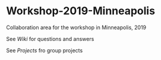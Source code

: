 # Workshop-2019-Minneapolis
Collaboration area for the workshop in Minneapolis, 2019

See _Wiki_ for questions and answers

See _Projects_ fro group projects
